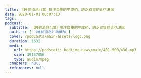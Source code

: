 ```yaml
---
title: 【睡前消息430】挟洋自重的中成药，缺乏双盲的连花清瘟
date: 2020-01-01 00:07:13
tags:
podcast:
  subtitle: 【睡前消息430】挟洋自重的中成药，缺乏双盲的连花清瘟
  authors: ['《睡前消息》编辑部']
  cover: /podcasts/main/assets/logo.png
  duration: 1632
  media:
    url: https://podstatic.bedtime.news/main/401-500/430.mp3
    size: 39157056
    type: audio/mpeg
  chapters: null
  references: null
---
```

